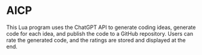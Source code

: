# AICP
This Lua program uses the ChatGPT API to generate coding ideas, generate code for each idea, and publish the code to a GitHub repository. Users can rate the generated code, and the ratings are stored and displayed at the end.
